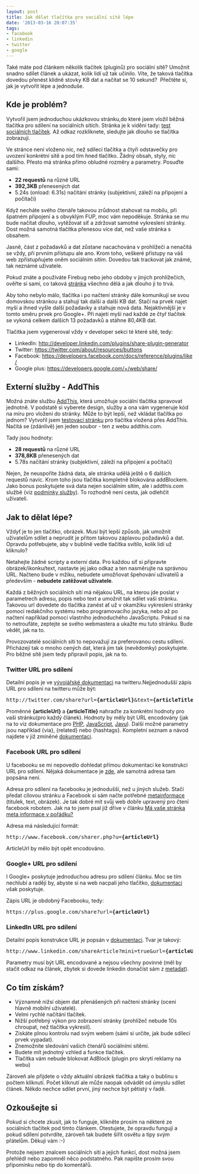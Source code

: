 ```yaml
---
layout: post
title: Jak dělat tlačítka pro sociální sítě lépe
date: '2013-03-16 20:07:35'
tags:
- facebook
- linkedin
- twitter
- google
---
```

Také máte pod článkem několik tlačítek (pluginů) pro sociální sítě? Umožnit snadno sdílet článek a ukázat, kolik lidí už tak učinilo. Víte, že taková tlačítka dovedou přenést klidně stovky KB dat a načítat se 10 sekund?  Přečtěte si, jak je vytvořit lépe a jednoduše.

<h2>Kde je problém?</h2>
<p>Vytvořil jsem jednoduchou ukázkovou stránku,do které jsem vložil běžná tlačítka pro sdílení na sociálních sítích. Stránka je k vidění tady: <a href="/examples/sharebuttons.html">test sociálních tlačítek</a>. Až odkaz rozkliknete, sledujte jak dlouho se tlačítka zobrazují.</p>
<p>Ve stránce není vloženo nic, než sdílecí tlačítka a čtyři odstavečky pro uvození konkrétní sítě a pod tím hned tlačítko. Žádný obsah, styly, nic dalšího. Přesto má stránka přímo obludné rozměry a parametry. Posuďte sami:</p>
<ul>
<li><strong>22 requestů</strong> na různé URL</li>
<li><strong>392,3KB</strong> přenesených dat</li>
<li><span class="netTotalTimeLabel netSummaryLabel ">5.24s (onload: 6.31s) načítání stránky (subjektivní, záleží na připojení a počítači)</span></li>
</ul>
<p>Když necháte svého čtenáře takovou zrůdnost stahovat na mobilu, při špatném připojení a s obvyklým FUP, moc vám nepoděkuje. Stránka se mu bude načítat dlouho, vytěžovat síť a zdržovat samotné vykreslení stránky. Dost možná samotná tlačítka přenesou více dat, než vaše stránka s obsahem.</p>
<p>Jasně, část z požadavků a dat zůstane nacachována v prohlížeči a nenačítá se vždy, při prvním přístupu ale ano. Krom toho, veškeré přístupy na váš web zpřístupňujete oněm sociálním sítím. Dovedou tak trackovat jak známé, tak neznámé uživatele. </p>
<div>Pokud znáte a používáte Firebug nebo jeho obdoby v jiných prohlížečích, ověřte si sami, co taková <a href="http://www.tomas-dvorak.cz/examples/sharebuttons.html">stránka</a> všechno dělá a jak dlouho ji to trvá. </div>
<p>Aby toho nebylo málo, tlačítka i po načtení stránky dále komunikují se svou domovskou stránkou a stahují tak další a další KB dat. Stačí na prvek najet myší a ihned vyšle další požadavky a stahuje nová data. Nejaktivnější je v tomto směru prvek pro Google+. Při najetí myší nad každé ze čtyř tlačítek se vykoná celkem dalších 13 požadavků a stáhne 80,4KB dat.</p>
<p>Tlačítka jsem vygeneroval vždy v developer sekci té které sítě, tedy:</p>
<ul>
<li>LinkedIn: <a href="http://developer.linkedin.com/plugins/share-plugin-generator">http://developer.linkedin.com/plugins/share-plugin-generator</a></li>
<li>Twitter: <a href="https://twitter.com/about/resources/buttons">https://twitter.com/about/resources/buttons</a></li>
<li>Facebook: <a href="https://developers.facebook.com/docs/reference/plugins/like/">https://developers.facebook.com/docs/reference/plugins/like/</a></li>
<li>Google plus: <a href="https://developers.google.com/+/web/share/">https://developers.google.com/+/web/share/</a> </li>
</ul>
<h2>Externí služby - AddThis</h2>
<p>Možná znáte službu <a href="http://www.addthis.com/">AddThis</a>, která umožňuje sociální tlačítka spravovat jednotně. V podstatě si vyberete design, služby a ona vám vygeneruje kód na míru pro vložení do stránky. Může to být lepší, než vkládat tlačítka po jednom? Vytvořil jsem <a href="http://www.tomas-dvorak.cz/examples/sharebuttons-addthis.html">testovací stránku</a> pro tlačítka vložená přes AddThis. Načítá se (zdánlivě) jen jeden soubor - ten z webu addthis.com.</p>
<p>Tady jsou hodnoty:</p>
<ul>
<li><strong>28 requestů</strong> na různé URL</li>
<li><strong>378,8KB</strong> přenesených dat</li>
<li><span class="netTotalTimeLabel netSummaryLabel ">5.78s načítání stránky (subjektivní, záleží na připojení a počítači)</span></li>
</ul>
<div>Nejen, že neuspoříte žádná data, ale stránka udělá ještě o 6 dalších requestů navíc. Krom toho jsou tlačítka kompletně blokována addBlockem. Jako bonus poskytujete svá data nejen sociálním sítím, ale i addthis.com službě (viz <a href="http://www.addthis.com/tos">podmínky služby</a>). To rozhodně není cesta, jak odlehčit uživateli. </div>
<h2>Jak to dělat lépe?</h2>
<p>Vždyť je to jen tlačítko, obrázek. Musí být lepší způsob, jak umožnit uživatelům sdílet a neprudit je přitom takovou záplavou požadavků a dat. Opravdu potřebujete, aby v bublině vedle tlačítka svítilo, kolik lidí už kliknulo? </p>
<p>Netahejte žádné scripty a externí data. Pro každou síť si připravte obrázek/ikonku/text, nastavte jej jako odkaz a ten nasměrujte na správnou URL. Načteno bude v mžiku, nebudete umožňovat špehování uživatelů a především - <strong>nebudete zatěžovat uživatele</strong>.</p>
<p>Každá z běžných sociálních sítí má nějakou URL, na kterou jde poslat v parametrech adresu, popis nebo text a umožnit tak sdílet vaši stránku. Takovou url dovedete do tlačítka zanést ať už v okamžiku vykreslení stránky pomocí redakčního systému nebo programovacího jazyka, nebo až po načtení například pomocí vlastního jednoduchého JavaScriptu. Pokud si na to netroufáte, zeptejte se svého webmastera a ukažte mu tuto stránku. Bude vědět, jak na to.</p>
<p>Provozovatelé sociálních sítí to nepovažují za preferovanou cestu sdílení. Přicházejí tak o mnoho cených dat, která jim tak (nevědomky) poskytujete. Pro běžné sítě jsem tedy připravil popis, jak na to.</p>
<h3>Twitter URL pro sdílení</h3>
<p>Detailní popis je ve <a href="https://dev.twitter.com/docs/tweet-button">vývojářské dokumentaci</a> na twitteru.Nejjednodušší zápis URL pro sdílení na twitteru může být:</p>
<pre>http://twitter.com/share?url=<strong>{articleUrl}</strong>&amp;text=<strong>{articleTitle}</strong></pre>
<p>Proměnné <strong>{articleUrl} </strong>a<strong> </strong><strong>{articleTitle} </strong>nahraďte za konkrétní hodnoty pro vaši stránku(pro každý článek).<strong> </strong>Hodnoty by měly být URL encodovány (jak na to viz dokumentace pro <a href="http://php.net/manual/en/function.urlencode.php">PHP</a>, <a href="http://www.w3schools.com/jsref/jsref_encodeuricomponent.asp">JavaScript</a>, <a href="http://docs.oracle.com/javase/6/docs/api/java/net/URLEncoder.html">Javu</a>). Další možné parametry jsou například {via}, {related} nebo {hashtags}. Kompletní seznam a návod najdete v již zmíněné <a href="https://dev.twitter.com/docs/tweet-button">dokumentaci</a>.</p>
<h3>Facebook URL pro sdílení</h3>
<p>U facebooku se mi nepovedlo dohledat přímou dokumentaci ke konstrukci URL pro sdílení. Nějaká dokumentace je <a href="https://developers.facebook.com/docs/plugins/">zde</a>, ale samotná adresa tam popsána není.</p>
<p>Adresa pro sdílení na facebooku je jednodušší, než u jiných služeb. Stačí předat cílovou stránku a Facebook si sám načte potřebné <a href="/posts/ma-vase-stranka-meta-informace-v-poradku">metainformace</a> (titulek, text, obrázek). Je tak dobré mít svůj web dobře upravený pro čtení facebook robotem. Jak na to jsem psal již dříve v článku <a href="/posts/ma-vase-stranka-meta-informace-v-poradku">Má vaše stránka meta informace v pořádku?</a></p>
<p>Adresa má následující formát:</p>
<pre>http://www.facebook.com/sharer.php?u=<strong>{articleUrl}</strong></pre>
<p>ArticleUrl by mělo být opět encodováno.</p>
<h3>Google+ URL pro sdílení</h3>
<p>I Google+ poskytuje jednoduchou adresu pro sdílení článku. Moc se tím nechlubí a raději by, abyste si na web nacpali jeho tlačítko, <a href="https://developers.google.com/+/web/share/#sharelink">dokumentaci</a> však poskytuje.</p>
<p>Zápis URL je obdobný Facebooku, tedy:</p>
<pre>https://plus.google.com/share?url=<strong>{</strong><strong>articleUrl</strong><strong>}</strong></pre>
<h3 style="white-space: normal;">LinkedIn URL pro sdílení</h3>
<p style="white-space: normal;">Detailní popis konstrukce URL je popsán v <a href="https://developer.linkedin.com/documents/share-linkedin">dokumentaci</a>. Tvar je takový:</p>
<pre>http://www.linkedin.com/shareArticle?mini=true&amp;url=<strong>{articleUrl}</strong>&amp;title=<strong>{articleTitle}</strong>&amp;summary=<strong>{articleSummary}</strong>&amp;source=<strong>{articleSource}</strong> </pre>
<p style="white-space: normal;">Parametry musí být URL encodované a nejsou všechny povinné (měl by stačit odkaz na článek, zbytek si dovede linkedin donačíst sám z <a href="/posts/ma-vase-stranka-meta-informace-v-poradku">metadat</a>).</p>
<h2><strong>Co tím získám?</strong></h2>
<ul>
<li>Významně nižsí objem dat přenášených při načtení stránky (ocení hlavně mobilní uživatelé).</li>
<li>Velmi rychlé načítání tlačítek.</li>
<li>Nižší potřebný výkon pro zobrazení stránky (prohlížeč nebude 10s chroupat, než tlačítka vykreslí).</li>
<li>Získáte plnou kontrolu nad svým webem (sámi si určíte, jak bude sdílecí prvek vypadat).</li>
<li>Znemožníte sledování vašich čtenářů sociálními sítěmi.</li>
<li>Budete mít jednotný vzhled a funkce tlačítek.</li>
<li>Tlačítka vám nebude blokovat AdBlock (plugin pro skrytí reklamy na webu)</li>
</ul>
<p>Zároveň ale přijdete o vždy aktuální obrázek tlačítka a taky o bublinu s počtem kliknutí. Počet kliknutí ale může naopak odvádět od úmyslu sdílet článek. Někdo nechce sdílet první, jiný nechce být pětistý v řadě.</p>
<h2>Ozkoušejte si</h2>
<p>Pokud si chcete zkusit, jak to funguje, klikněte prosím na některé ze sociálních tlačítek pod tímto článkem. Otestujete, že opravdu fungují a pokud sdílení potvrdíte, zároveň tak budete šířit osvětu a tipy svým přátelům. Děkuji vám :-) </p>
<p>Protože nejsem znalcem sociálních sítí a jejich funkcí, dost možná jsem přehlédl nebo zapomněl něco podstatného. Pak napište prosím svou připomínku nebo tip do komentářů.</p>

